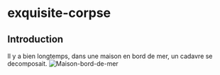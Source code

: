 # exquisite-corpse

## Introduction

Il y a bien longtemps, dans une maison en bord de mer, un cadavre se decomposait.
![Maison-bord-de-mer](https://cdn.hometogo.net/assets/media/pics/1200_628/638763bd64a9b.jpg)

